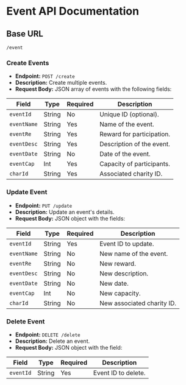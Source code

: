 #                                           Event API Documentation

## Base URL
`/event`

### **Create Events**
- **Endpoint:** `POST /create`
- **Description:** Create multiple events.
- **Request Body:** JSON array of events with the following fields:

| Field         | Type   | Required | Description                   |
|---------------|--------|----------|-------------------------------|
| `eventId`     | String | No       | Unique ID (optional).         |
| `eventName`   | String | Yes      | Name of the event.            |
| `eventRe`     | String | Yes      | Reward for participation.     |
| `eventDesc`   | String | Yes      | Description of the event.     |
| `eventDate`   | String | No       | Date of the event.            |
| `eventCap`    | Int    | Yes      | Capacity of participants.     |
| `charId`      | String | Yes      | Associated charity ID.        |

### **Update Event**
- **Endpoint:** `PUT /update`
- **Description:** Update an event's details.
- **Request Body:** JSON object with the fields:

| Field         | Type   | Required | Description                   |
|---------------|--------|----------|-------------------------------|
| `eventId`     | String | Yes      | Event ID to update.           |
| `eventName`   | String | No       | New name of the event.        |
| `eventRe`     | String | No       | New reward.                   |
| `eventDesc`   | String | No       | New description.              |
| `eventDate`   | String | No       | New date.                     |
| `eventCap`    | Int    | No       | New capacity.                 |
| `charId`      | String | No       | New associated charity ID.    |

### **Delete Event**
- **Endpoint:** `DELETE /delete`
- **Description:** Delete an event.
- **Request Body:** JSON object with the field:

| Field         | Type   | Required | Description                   |
|---------------|--------|----------|-------------------------------|
| `eventId`     | String | Yes      | Event ID to delete.           |
